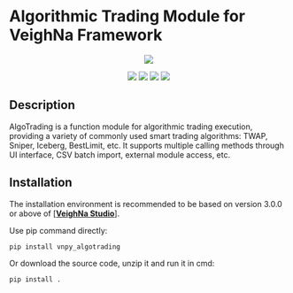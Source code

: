 # Algorithmic Trading Module for VeighNa Framework

<p align="center">
  <img src ="https://vnpy.oss-cn-shanghai.aliyuncs.com/vnpy-logo.png"/>
</p>

<p align="center">
    <img src ="https://img.shields.io/badge/version-1.0.3-blueviolet.svg"/>
    <img src ="https://img.shields.io/badge/platform-windows|linux|macos-yellow.svg"/>
    <img src ="https://img.shields.io/badge/python-3.7|3.8|3.9|3.10-blue.svg" />
    <img src ="https://img.shields.io/github/license/vnpy/vnpy.svg?color=orange"/>
</p>

## Description

AlgoTrading is a function module for algorithmic trading execution, providing a variety of commonly used smart trading algorithms: TWAP, Sniper, Iceberg, BestLimit, etc. It supports multiple calling methods through UI interface, CSV batch import, external module access, etc.

## Installation

The installation environment is recommended to be based on version 3.0.0 or above of [[**VeighNa Studio**](https://edarchimbaud.com/veighnas-website)].

Use pip command directly:

```bash
pip install vnpy_algotrading
```


Or download the source code, unzip it and run it in cmd:

```bash
pip install .
```
